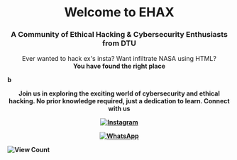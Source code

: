 <h1 align="center">Welcome to EHAX</h1>
<h3 align="center">A Community of Ethical Hacking & Cybersecurity Enthusiasts from DTU</h3>

<p align="center">
  Ever wanted to hack ex's insta? Want infiltrate NASA using HTML? <br>
<b>You have found the right place</p>b
</p>


<p align="center">
  Join us in exploring the exciting world of cybersecurity and ethical hacking. No prior knowledge required, just a dedication to learn. Connect with us
</p>

<p align="center">
  <a href="https://www.instagram.com/ehax_dtu" target="_blank"><img src="https://img.shields.io/badge/Follow%20us%20on%20Instagram-E4405F?style=for-the-badge&logo=instagram&logoColor=white" alt="Instagram"></a>
</p>

<p align="center">
  <a href="https://chat.whatsapp.com/DJdaVahFUJKLbPosDOc88a" target="_blank"><img src="https://img.shields.io/badge/Join%20our%20WhatsApp%20community-25D366?style=for-the-badge&logo=whatsapp&logoColor=white" alt="WhatsApp"></a>
</p>

![View Count](https://profile-counter.glitch.me/Fat-Earth/count.svg)
